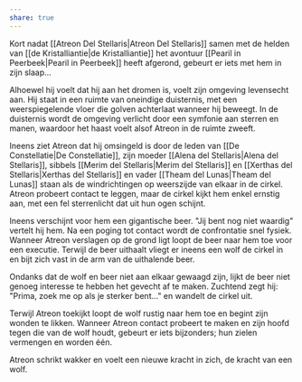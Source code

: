 ```yaml
---
share: true
---
```

Kort nadat [[Atreon Del Stellaris|Atreon Del Stellaris]] samen met de helden van [[de Kristalliantie|de Kristalliantie]] het avontuur [[Pearil in Peerbeek|Pearil in Peerbeek]] heeft afgerond, gebeurt er iets met hem in zijn slaap...

Alhoewel hij voelt dat hij aan het dromen is, voelt zijn omgeving levensecht aan. Hij staat in een ruimte van oneindige duisternis, met een weerspiegelende vloer die golven achterlaat wanneer hij beweegt. In de duisternis wordt de omgeving verlicht door een symfonie aan sterren en manen, waardoor het haast voelt alsof Atreon in de ruimte zweeft. 

Ineens ziet Atreon dat hij omsingeld is door de leden van [[De Constellatie|De Constellatie]], zijn moeder [[Alena del Stellaris|Alena del Stellaris]], sibbels [[Merim del Stellaris|Merim del Stellaris]] en [[Xerthas del Stellaris|Xerthas del Stellaris]] en vader [[Theam del Lunas|Theam del Lunas]] staan als de windrichtingen op weerszijde van elkaar in de cirkel. Atreon probeert contact te leggen, maar de cirkel kijkt hem enkel ernstig aan, met een fel sterrenlicht dat uit hun ogen schijnt.

Ineens verschijnt voor hem een gigantische beer. "Jij bent nog niet waardig" vertelt hij hem. 
Na een poging tot contact wordt de confrontatie snel fysiek. Wanneer Atreon verslagen op de grond ligt loopt de beer naar hem toe voor een executie. Terwijl de beer uithaalt vliegt er ineens een wolf de cirkel in en bijt zich vast in de arm van de uithalende beer.

Ondanks dat de wolf en beer niet aan elkaar gewaagd zijn, lijkt de beer niet genoeg interesse te hebben het gevecht af te maken. Zuchtend zegt hij: "Prima, zoek me op als je sterker bent..." en wandelt de cirkel uit.

Terwijl Atreon toekijkt loopt de wolf rustig naar hem toe en begint zijn wonden te likken. Wanneer Atreon contact probeert te maken en zijn hoofd tegen die van de wolf houdt, gebeurt er iets bijzonders; hun zielen vermengen en worden één. 

Atreon schrikt wakker en voelt een nieuwe kracht in zich, de kracht van een wolf.



